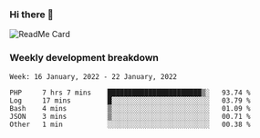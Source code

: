 ### Hi there 👋

<!--
**itzcy/itzcy** is a ✨ _special_ ✨ repository because its `README.md` (this file) appears on your GitHub profile.

Here are some ideas to get you started:

- 🔭 I’m currently working on ...
- 🌱 I’m currently learning ...
- 👯 I’m looking to collaborate on ...
- 🤔 I’m looking for help with ...
- 💬 Ask me about ...
- 📫 How to reach me: ...
- 😄 Pronouns: ...
- ⚡ Fun fact: ...
-->
![ReadMe Card](https://github-readme-stats.vercel.app/api?username=itzcy&show_icons=true&title_color=2d3198&icon_color=797cb8&text_color=24292e&bg_color=f6f8fa)

### Weekly development breakdown
<!--START_SECTION:waka-->
```text
Week: 16 January, 2022 - 22 January, 2022

PHP     7 hrs 7 mins    ███████████████████████▒░   93.74 % 
Log     17 mins         █░░░░░░░░░░░░░░░░░░░░░░░░   03.79 % 
Bash    4 mins          ▒░░░░░░░░░░░░░░░░░░░░░░░░   01.09 % 
JSON    3 mins          ▒░░░░░░░░░░░░░░░░░░░░░░░░   00.71 % 
Other   1 min           ░░░░░░░░░░░░░░░░░░░░░░░░░   00.38 % 
```
<!--END_SECTION:waka-->
